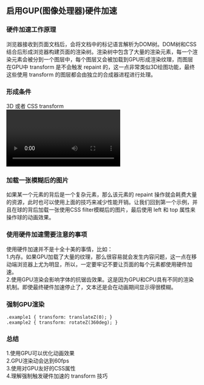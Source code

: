 ## 启用GUP(图像处理器)硬件加速
### 硬件加速工作原理
浏览器接收到页面文档后，会将文档中的标记语言解析为DOM树。DOM树和CSS结合后形成浏览器构建页面的渲染树。渲染树中包含了大量的渲染元素，每一个渲染元素会被分到一个图层中，每个图层又会被加载到GPU形成渲染纹理，而图层在GPU中 transform 是不会触发 repaint 的，这一点非常类似3D绘图功能，最终这些使用 transform 的图层都会由独立的合成器进程进行处理。  
### 形成条件
3D 或者 CSS transform  
<video> 和 <canvas> 标签  
CSS filters  
元素覆盖时，比如使用了 z-index 属性  这些会创建一个独立的复合图层。可以被GPU直接用来执行transform操作。3D 和 2D transform 的区别就在于，浏览器在页面渲染前为3D动画创建独立的复合图层，而在运行期间为2D动画创建。动画开始时，生成新的复合图层并加载为GPU的纹理用于初始化 repaint。然后由GPU的复合器操纵整个动画的执行。最后当动画结束时，再次执行 repaint 操作删除复合图层。  
### 加载一张模糊后的图片
如果某一个元素的背后是一个复杂元素，那么该元素的 repaint 操作就会耗费大量的资源，此时也可以使用上面的技巧来减少性能开销。让我们回到第一个示例，并且在球的背后加载一张使用CSS filter模糊后的图片，最后使用 left 和 top 属性来操作球的动画效果。
### 使用硬件加速需要注意的事项
使用硬件加速并不是十全十美的事情，比如：  
1.内存。如果GPU加载了大量的纹理，那么很容易就会发生内容问题，这一点在移动端浏览器上尤为明显，所以，一定要牢记不要让页面的每个元素都使用硬件加速。  
2.使用GPU渲染会影响字体的抗锯齿效果。这是因为GPU和CPU具有不同的渲染机制。即使最终硬件加速停止了，文本还是会在动画期间显示得很模糊。  
### 强制GPU渲染
```
.example1 { transform: translateZ(0); } 
.example2 { transform: rotateZ(360deg); }
```
### 总结
1.使用GPU可以优化动画效果  
2.GPU渲染动会达到60fps  
3.使用对GPU友好的CSS属性  
4.理解强制触发硬件加速的 transform 技巧
